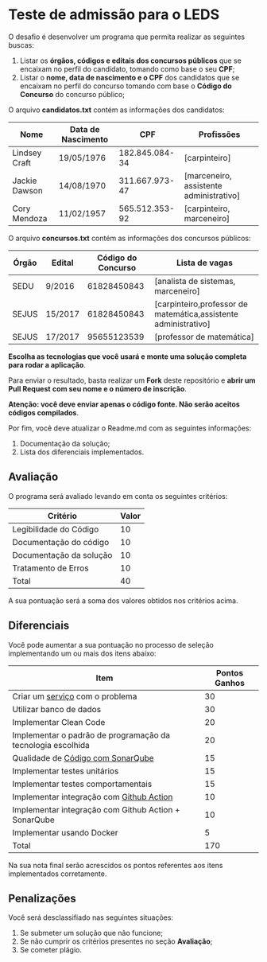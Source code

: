 # Teste de admissão para o LEDS

O desafio é desenvolver um programa que permita realizar as seguintes buscas: 
1. Listar os **órgãos, códigos e editais dos concursos públicos** que se encaixam no perfil do candidato, tomando como base o seu **CPF**; 
2. Listar o **nome, data de nascimento e o CPF** dos candidatos que se encaixam no perfil do concurso tomando com base o **Código do Concurso** do concurso público;

O arquivo **candidatos.txt** contém as informações dos candidatos:

| Nome  | Data de Nascimento  | CPF |  Profissões|
|---|---|---|---|
| Lindsey Craft  |  19/05/1976  |  182.845.084-34  |  [carpinteiro]  | 
| Jackie Dawson  |  14/08/1970  |  311.667.973-47  |  [marceneiro, assistente administrativo]  |
| Cory Mendoza |   11/02/1957 |  565.512.353-92  |  [carpinteiro, marceneiro] |

O arquivo **concursos.txt** contém as informações dos concursos públicos:

| Órgão  | Edital  | Código do Concurso | Lista de vagas|
|---|---|---|---|
| SEDU  | 9/2016  |  61828450843  |  [analista de sistemas, marceneiro]  | 
| SEJUS | 15/2017  |  61828450843  |  [carpinteiro,professor de matemática,assistente administrativo] |
| SEJUS | 17/2017 |  95655123539  |  [professor de matemática] |

**Escolha as tecnologias que você usará e monte uma solução completa para rodar a aplicação**.

Para enviar o resultado, basta realizar um **Fork** deste repositório e **abrir um Pull Request** **com seu nome e o número de inscrição**.  

**Atenção: você deve enviar apenas o código fonte. Não serão aceitos códigos compilados**.

Por fim, você deve atualizar o Readme.md com as seguintes informações: 
1. Documentação da solução;
2. Lista dos diferenciais implementados. 


## Avaliação

O programa será avaliado levando em conta os seguintes critérios:

| Critério  | Valor | 
|---|---|
| Legibilidade do Código |  10  |
| Documentação do código |  10  |
| Documentação da solução |  10  |
| Tratamento de Erros | 10 | 
| Total | 40 |

A sua pontuação será a soma dos valores obtidos nos critérios acima.

## Diferenciais 

Você pode aumentar a sua pontuação no processo de seleção implementando um ou mais dos itens abaixo:

| Item  | Pontos Ganhos | 
|---|---|
| Criar um [serviço](https://martinfowler.com/articles/microservices.html) com o problema |  30  |
| Utilizar banco de dados |  30  |
| Implementar Clean Code |  20  |
| Implementar o padrão de programação da tecnologia escolhida |  20  |
| Qualidade de [Código com SonarQube](https://about.sonarcloud.io/) |  15  |
| Implementar testes unitários |  15  |
| Implementar testes comportamentais |  15  |
| Implementar integração com [Github Action](https://github.com/features/actions)  |  10  |
| Implementar integração com Github Action + SonarQube |  10  |
| Implementar usando Docker | 5 |
| Total| 170 |

Na sua nota final serâo acrescidos os pontos referentes aos itens implementados corretamente.

## Penalizações

Você será desclassifiado nas seguintes situações:

1. Se submeter um solução que não funcione; 
2. Se não cumprir os critérios presentes no seção **Avaliação**;
3. Se cometer plágio.
